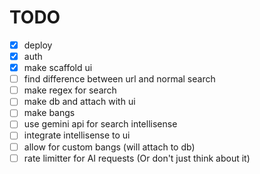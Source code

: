 # TODO

- [x] deploy
- [x] auth
- [x] make scaffold ui
- [ ] find difference between url and normal search
- [ ] make regex for search
- [ ] make db and attach with ui
- [ ] make bangs
- [ ] use gemini api for search intellisense
- [ ] integrate intellisense to ui
- [ ] allow for custom bangs (will attach to db)
- [ ] rate limitter for AI requests (Or don't just think about it)